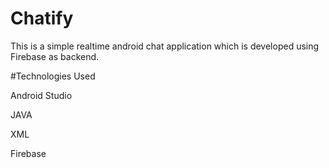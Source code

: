# Chatify
This is a simple realtime android chat application which is developed using Firebase as backend.

#Technologies Used

Android Studio

JAVA

XML

Firebase
